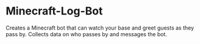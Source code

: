# Minecraft-Log-Bot
Creates a Minecraft bot that can watch your base and greet guests as they pass by. Collects data on who passes by and messages the bot.
